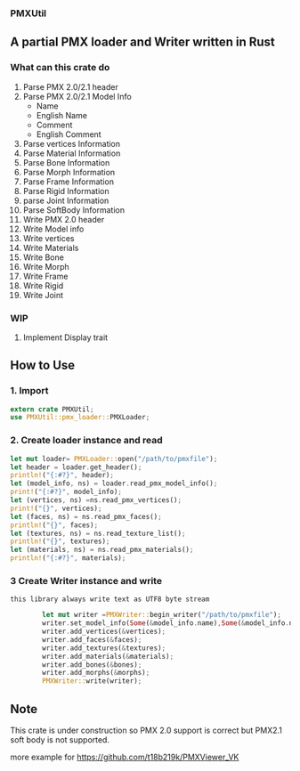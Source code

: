### PMXUtil
## A partial PMX loader and Writer written in Rust
### What can this crate do
  1. Parse PMX 2.0/2.1 header
  2. Parse PMX 2.0/2.1 Model Info
      - Name
      - English Name
      - Comment
      - English Comment
  3. Parse vertices Information
  4. Parse Material Information
  5. Parse Bone Information
  6. Parse Morph Information
  7. Parse Frame Information
  8. Parse Rigid Information
  9. parse Joint Information
  10. Parse SoftBody Information   
  11. Write PMX 2.0 header
  12. Write Model info 
  13. Write vertices
  14. Write Materials
  15. Write Bone
  16. Write Morph
  17. Write Frame
  18. Write Rigid
  19. Write Joint
### WIP
  1. Implement Display trait

## How to Use
### 1. Import
```rust
extern crate PMXUtil;
use PMXUtil::pmx_loader::PMXLoader;
```
### 2. Create loader instance and read  
```rust
let mut loader= PMXLoader::open("/path/to/pmxfile");
let header = loader.get_header();
println!("{:#?}", header);
let (model_info, ns) = loader.read_pmx_model_info();
print!("{:#?}", model_info);
let (vertices, ns) =ns.read_pmx_vertices();
print!("{}", vertices);
let (faces, ns) = ns.read_pmx_faces();
println!("{}", faces);
let (textures, ns) = ns.read_texture_list();
println!("{}", textures);
let (materials, ns) = ns.read_pmx_materials();
println!("{:#?}", materials);
```
### 3 Create Writer instance and write
    this library always write text as UTF8 byte stream

```rust
        let mut writer =PMXWriter::begin_writer("/path/to/pmxfile");
        writer.set_model_info(Some(&model_info.name),Some(&model_info.name_en),Some(&model_info.comment),Some(&model_info.comment_en));
        writer.add_vertices(&vertices);
        writer.add_faces(&faces);
        writer.add_textures(&textures);
        writer.add_materials(&materials);
        writer.add_bones(&bones);
        writer.add_morphs(&morphs);
        PMXWriter::write(writer);
```
## Note 
This crate is under construction so PMX 2.0 support is correct but PMX2.1 soft body is not supported.

 more example for https://github.com/t18b219k/PMXViewer_VK